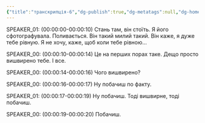 ```yaml
---
{"title":"транскрипція-6","dg-publish":true,"dg-metatags":null,"dg-home":null,"permalink":"/transkripcziyi/transkripcziya-6/","dgPassFrontmatter":true,"noteIcon":""}
---
```



SPEAKER_01:
(00:00:00-00:00:10)  Стань там, він стоїть. Я його сфотографувала. Поливається. Він такий милий такий. Він каже, я дуже тебе рівную. Я не хочу, каже, щоб коли тебе рівною...

SPEAKER_00:
(00:00:10-00:00:14)  Це на перших порах таке. Дещо просто вишвирено тебе. І все.

SPEAKER_00:
(00:00:14-00:00:16)  Чого вишвирено?

SPEAKER_00:
(00:00:16-00:00:17)  Ну побачиш по факту.

SPEAKER_01:
(00:00:17-00:00:19)  Ну побачиш. Тоді вишвирне, тоді побачиш.

SPEAKER_00:
(00:00:19-00:00:20)  Побачиш.

